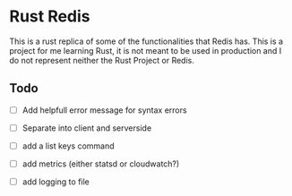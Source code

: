 # Rust Redis

This is a rust replica of some of the functionalities that Redis has.
This is a project for me learning Rust, it is not meant to be used in production and I do not represent neither the Rust Project or Redis.


## Todo
- [ ] Add helpfull error message for syntax errors
- [ ] Separate into client and serverside
- [ ] add a list keys command 
- [ ] add metrics (either statsd or cloudwatch?)
- [ ] add logging to file

